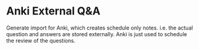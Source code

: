 # Anki External Q&A

Generate import for Anki, which creates schedule only notes. i.e. the actual question and answers are stored externally.
Anki is just used to schedule the review of the questions.

